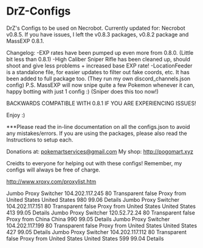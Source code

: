 # DrZ-Configs
DrZ's Configs to be used on Necrobot.
Currently updated for: Necrobot v0.8.5.
If you have issues, I left the v0.8.3 packages, v0.8.2 package and MassEXP 0.8.1.

Changelog:
-EXP rates have been pumped up even more from 0.8.0. (Little bit less than 0.8.1)
-High Caliber Sniper Rifle has been cleaned up, should shoot and give less problems + increased base EXP rate!
-LocationFeeder is a standalone file, for easier updates to filter out fake coords, etc. It has been added to full package too.
(They run my own discord_channels.json config)
P.S. MassEXP will now snipe quite a few Pokemon whenever it can, happy botting with just 1 config :) (Sniper does this too now!)

BACKWARDS COMPATIBLE WITH 0.8.1 IF YOU ARE EXPERIENCING ISSUES!

Enjoy :)


***Please read the in-line documentation on all the configs.json to avoid any mistakes/errors.
If you are using the packages, please also read the Instructions to setup each.

Donations at: pokemartservices@gmail.com
My shop: http://pogomart.xyz

Creidts to everyone for helping out with these configs! Remember, my configs will always be free of charge.

http://www.xroxy.com/proxylist.htm

Jumbo Proxy Switcher 104.202.117.245 80 Transparent false Proxy from United States United States 980 99.06 Details
Jumbo Proxy Switcher 104.202.117.151 80 Transparent false Proxy from United States United States 413 99.05 Details
Jumbo Proxy Switcher 120.52.72.24 80 Transparent false Proxy from China China 990 99.05 Details
Jumbo Proxy Switcher 104.202.117.199 80 Transparent false Proxy from United States United States 427 99.05 Details
Jumbo Proxy Switcher 104.202.117.112 80 Transparent false Proxy from United States United States 599 99.04 Details
